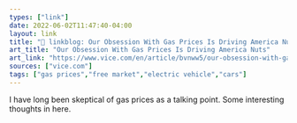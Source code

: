 ```yaml
---
types: ["link"]
date: 2022-06-02T11:47:40-04:00
layout: link
title: "🔗 linkblog: Our Obsession With Gas Prices Is Driving America Nuts'"
art_title: "Our Obsession With Gas Prices Is Driving America Nuts"
art_link: "https://www.vice.com/en/article/bvnww5/our-obsession-with-gas-prices-is-driving-america-nuts"
sources: ["vice.com"]
tags: ["gas prices","free market","electric vehicle","cars"]
---
```

I have long been skeptical of gas prices as a talking point. Some interesting thoughts in here.
 
